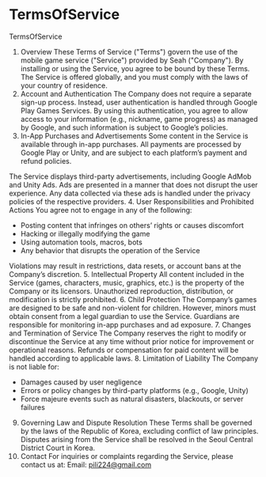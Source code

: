 # TermsOfService
TermsOfService
1. Overview
These Terms of Service ("Terms") govern the use of the mobile game service ("Service") provided by Seah ("Company"). By installing or using the Service, you agree to be bound by these Terms. The Service is offered globally, and you must comply with the laws of your country of residence.
2. Account and Authentication
The Company does not require a separate sign-up process. Instead, user authentication is handled through Google Play Games Services. By using this authentication, you agree to allow access to your information (e.g., nickname, game progress) as managed by Google, and such information is subject to Google’s policies.
3. In-App Purchases and Advertisements
Some content in the Service is available through in-app purchases. All payments are processed by Google Play or Unity, and are subject to each platform’s payment and refund policies.

The Service displays third-party advertisements, including Google AdMob and Unity Ads. Ads are presented in a manner that does not disrupt the user experience. Any data collected via these ads is handled under the privacy policies of the respective providers.
4. User Responsibilities and Prohibited Actions
You agree not to engage in any of the following:
- Posting content that infringes on others’ rights or causes discomfort
- Hacking or illegally modifying the game
- Using automation tools, macros, bots
- Any behavior that disrupts the operation of the Service

Violations may result in restrictions, data resets, or account bans at the Company’s discretion.
5. Intellectual Property
All content included in the Service (games, characters, music, graphics, etc.) is the property of the Company or its licensors. Unauthorized reproduction, distribution, or modification is strictly prohibited.
6. Child Protection
The Company’s games are designed to be safe and non-violent for children. However, minors must obtain consent from a legal guardian to use the Service. Guardians are responsible for monitoring in-app purchases and ad exposure.
7. Changes and Termination of Service
The Company reserves the right to modify or discontinue the Service at any time without prior notice for improvement or operational reasons. Refunds or compensation for paid content will be handled according to applicable laws.
8. Limitation of Liability
The Company is not liable for:
- Damages caused by user negligence
- Errors or policy changes by third-party platforms (e.g., Google, Unity)
- Force majeure events such as natural disasters, blackouts, or server failures
9. Governing Law and Dispute Resolution
These Terms shall be governed by the laws of the Republic of Korea, excluding conflict of law principles. Disputes arising from the Service shall be resolved in the Seoul Central District Court in Korea.
10. Contact
For inquiries or complaints regarding the Service, please contact us at:
Email: pili224@gmail.com

